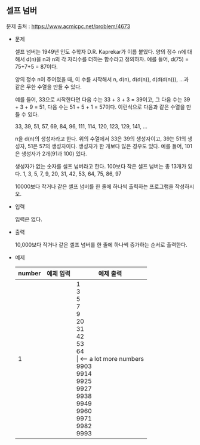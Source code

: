 ## 셀프 넘버

문제 출처 : https://www.acmicpc.net/problem/4673

- 문제 

  셀프 넘버는 1949년 인도 수학자 D.R. Kaprekar가 이름 붙였다. 양의 정수 n에 대해서 d(n)을 n과 n의 각 자리수를 더하는 함수라고 정의하자. 예를 들어, d(75) = 75+7+5 = 87이다.

  양의 정수 n이 주어졌을 때, 이 수를 시작해서 n, d(n), d(d(n)), d(d(d(n))), ...과 같은 무한 수열을 만들 수 있다. 

  예를 들어, 33으로 시작한다면 다음 수는 33 + 3 + 3 = 39이고, 그 다음 수는 39 + 3 + 9 = 51, 다음 수는 51 + 5 + 1 = 57이다. 이런식으로 다음과 같은 수열을 만들 수 있다.

  33, 39, 51, 57, 69, 84, 96, 111, 114, 120, 123, 129, 141, ...

  n을 d(n)의 생성자라고 한다. 위의 수열에서 33은 39의 생성자이고, 39는 51의 생성자, 51은 57의 생성자이다. 생성자가 한 개보다 많은 경우도 있다. 예를 들어, 101은 생성자가 2개(91과 100) 있다. 

  생성자가 없는 숫자를 셀프 넘버라고 한다. 100보다 작은 셀프 넘버는 총 13개가 있다. 1, 3, 5, 7, 9, 20, 31, 42, 53, 64, 75, 86, 97

  10000보다 작거나 같은 셀프 넘버를 한 줄에 하나씩 출력하는 프로그램을 작성하시오.

  

- 입력

  입력은 없다.

  

- 출력

  10,000보다 작거나 같은 셀프 넘버를 한 줄에 하나씩 증가하는 순서로 출력한다.

  

- 예제

  | number | 예제 입력 | 예제 출력                                                    |
  | ------ | --------- | ------------------------------------------------------------ |
  | 1      |           | 1<br />3<br />5<br />7<br />9<br />20<br />31<br />42<br />53<br />64<br /> \|       <-- a lot more numbers<br />9903<br />9914<br />9925<br />9927<br />9938<br />9949<br />9960<br />9971<br />9982<br />9993 |
  
